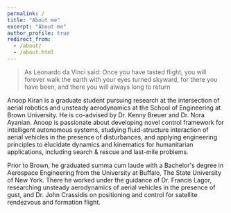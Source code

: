 ```yaml
---
permalink: /
title: "About me"
excerpt: "About me"
author_profile: true
redirect_from: 
  - /about/
  - /about.html
---
```

 
> As Leonardo da Vinci said: Once you have tasted flight, you will forever walk the earth with your eyes turned skyward, for there you have been, and there you will always long to return

Anoop Kiran is a graduate student pursuing research at the intersection of aerial robotics and unsteady aerodynamics at the School of Engineering at Brown University. He is co-advised by Dr. Kenny Breuer and Dr. Nora Ayanian. Anoop is passionate about developing novel control framework for intelligent autonomous systems, studying fluid-structure interaction of aerial vehicles in the presence of disturbances, and applying engineering principles to elucidate dynamics and kinematics for humanitarian applications, including search & rescue and last-mile problems. 

Prior to Brown, he graduated summa cum laude with a Bachelor's degree in Aerospace Engineering from the University at Buffalo, The State University of New York. There he worked under the guidance of Dr. Francis Lagor, researching unsteady aerodynamics of aerial vehicles in the presence of gust, and Dr. John Crassidis on positioning and control for satellite rendezvous and formation flight.
